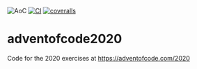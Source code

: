 ![AoC](https://img.shields.io/badge/AoC%20%E2%AD%90-50-yellow)
[![CI](https://github.com/lpenz/adventofcode2020/workflows/CI/badge.svg)](https://github.com/lpenz/adventofcode2020/actions)
[![coveralls](https://coveralls.io/repos/github/lpenz/adventofcode2020/badge.svg?branch=main)](https://coveralls.io/github/lpenz/adventofcode2020?branch=main)

# adventofcode2020

Code for the 2020 exercises at https://adventofcode.com/2020

